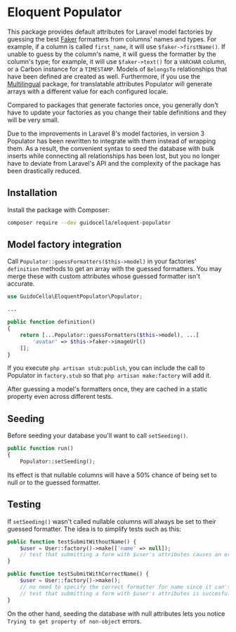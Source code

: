 # Eloquent Populator

This package provides default attributes for Laravel model factories by guessing the best [Faker](https://github.com/fakerphp/Faker) formatters from columns' names and types.
For example, if a column is called `first_name`, it will use `$faker->firstName()`. If unable to guess by the column's name, it will guess the formatter by the column's type; for example, it will use `$faker->text()` for a `VARCHAR` column, or a Carbon instance for a `TIMESTAMP`. Models of `BelongsTo` relationships that have been defined are created as well.
Furthermore, if you use the [Multilingual](https://github.com/guidocella/laravel-multilingual) package, for translatable attributes Populator will generate arrays with a different value for each configured locale.

Compared to packages that generate factories once, you generally don't have to update your factories as you change their table definitions and they will be very small.

Due to the improvements in Laravel 8's model factories, in version 3 Populator has been rewritten to integrate with them instead of wrapping them. As a result, the convenient syntax to seed the database with bulk inserts while connecting all relationships has been lost, but you no longer have to deviate from Laravel's API and the complexity of the package has been drastically reduced.

## Installation

Install the package with Composer:

```sh
composer require --dev guidocella/eloquent-populator
```

## Model factory integration

Call `Populator::guessFormatters($this->model)` in your factories' `definition` methods to get an array with the guessed formatters. You may merge these with custom attributes whose guessed formatter isn't accurate.

```php
use GuidoCella\EloquentPopulator\Populator;

...

public function definition()
{
    return [...Populator::guessFormatters($this->model), ...[
        'avatar' => $this->faker->imageUrl()
    ]];
}
```

If you execute `php artisan stub:publish`, you can include the call to Populator in `factory.stub` so that `php artisan make:factory` will add it.

After guessing a model's formatters once, they are cached in a static property even across different tests.

## Seeding

Before seeding your database you'll want to call `setSeeding()`.

```php
public function run()
{
    Populator::setSeeding();
```

Its effect is that nullable columns will have a 50% chance of being set to null or to the guessed formatter.

## Testing

If `setSeeding()` wasn't called nullable columns will always be set to their guessed formatter. The idea is to simplify tests such as this:

```php
public function testSubmitWithoutName() {
    $user = User::factory()->make(['name' => null]);
    // test that submitting a form with $user's attributes causes an error
}

public function testSubmitWithCorrectName() {
    $user = User::factory()->make();
    // no need to specify the correct formatter for name since it can't be null
    // test that submitting a form with $user's attributes is succesful
}
```

On the other hand, seeding the database with null attributes lets you notice `Trying to get property of non-object` errors.
